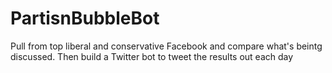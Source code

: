 # PartisnBubbleBot
Pull from top liberal and conservative Facebook and compare what's beintg discussed. Then build a Twitter bot to tweet the results out each day

